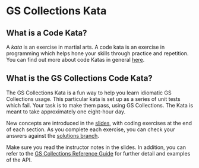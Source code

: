 # GS Collections Kata

## What is a Code Kata?
A _kata_ is an exercise in martial arts. A code kata is an exercise in programming which helps hone your skills through practice and repetition. You can find out more about code Katas in general [here](http://codekata.pragprog.com).

## What is the GS Collections Code Kata?
The GS Collections Kata is a fun way to help you learn idiomatic GS Collections usage. This particular kata is set up as a series of unit tests which fail. Your task is to make them pass, using GS Collections. The Kata is meant to take approximately one eight-hour day.

New concepts are introduced in the [slides](https://github.com/goldmansachs/gs-collections-kata/downloads), with coding exercises at the end of each section. As you complete each exercise, you can check your answers against the [solutions branch](https://github.com/goldmansachs/gs-collections-kata/tree/solutions).

Make sure you read the instructor notes in the slides. In addition, you can refer to the [GS Collections Reference Guide](https://github.com/goldmansachs/gs-collections/downloads) for further detail and examples of the API.
